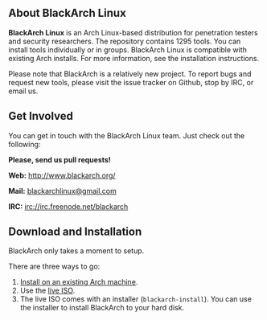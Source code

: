 About BlackArch Linux
---------------------

**BlackArch Linux** is an Arch Linux-based distribution for penetration testers
and security researchers. The repository contains 1295 tools. You can install
tools individually or in groups. BlackArch Linux is compatible with existing Arch
installs. For more information, see the installation instructions.

Please note that BlackArch is a relatively new project. To report bugs and
request new tools, please visit the issue tracker on Github, stop by IRC, or
email us.

Get Involved
------------

You can get in touch with the BlackArch Linux team. Just check out the following:

**Please, send us pull requests!**

**Web:** http://www.blackarch.org/

**Mail:** blackarchlinux@gmail.com

**IRC:** [irc://irc.freenode.net/blackarch](irc://irc.freenode.net/blackarch)

Download and Installation
-------------------------

BlackArch only takes a moment to setup.

There are three ways to go:

  1. [Install on an existing Arch machine](http://blackarch.org/downloads.html).
  2. Use the [live ISO](http://blackarch.org/downloads.html).
  3. The live ISO comes with an installer (`blackarch-install`). You can use the
  installer to install BlackArch to your hard disk.
